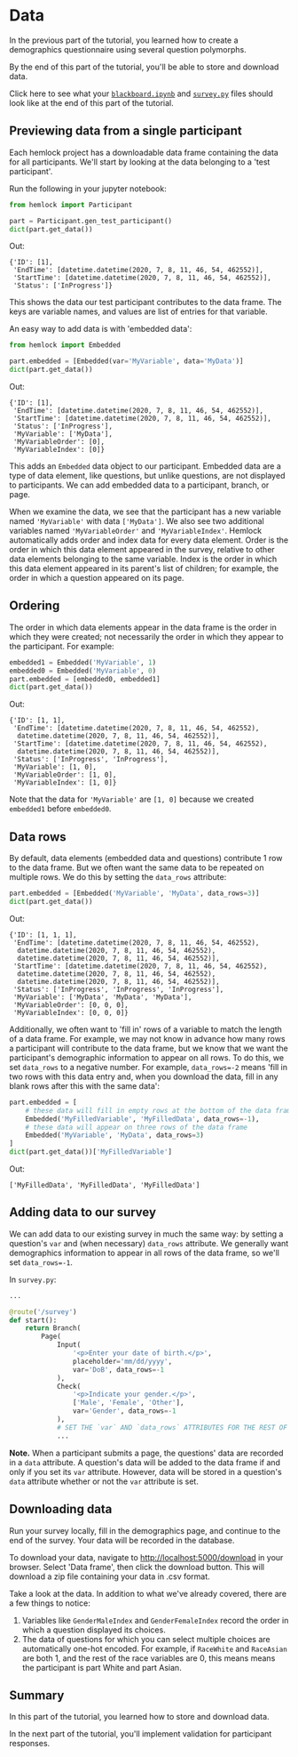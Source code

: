 # Data

In the previous part of the tutorial, you learned how to create a demographics questionnaire using several question polymorphs.

By the end of this part of the tutorial, you'll be able to store and download data.

Click here to see what your <a href="https://github.com/dsbowen/hemlock-tutorial/blob/v0.2/blackboard.ipynb" target="_blank">`blackboard.ipynb`</a> and <a href="https://github.com/dsbowen/hemlock-tutorial/blob/v0.2/survey.py" target="_blank">`survey.py`</a> files should look like at the end of this part of the tutorial.

## Previewing data from a single participant

Each hemlock project has a downloadable data frame containing the data for all participants. We'll start by looking at the data belonging to a 'test participant'.

Run the following in your jupyter notebook:

```python
from hemlock import Participant

part = Participant.gen_test_participant()
dict(part.get_data())
```

Out:

```
{'ID': [1],
 'EndTime': [datetime.datetime(2020, 7, 8, 11, 46, 54, 462552)],
 'StartTime': [datetime.datetime(2020, 7, 8, 11, 46, 54, 462552)],
 'Status': ['InProgress']}
```

This shows the data our test participant contributes to the data frame. The keys are variable names, and values are list of entries for that variable.

An easy way to add data is with 'embedded data':

```python
from hemlock import Embedded

part.embedded = [Embedded(var='MyVariable', data='MyData')]
dict(part.get_data())
```

Out:

```
{'ID': [1],
 'EndTime': [datetime.datetime(2020, 7, 8, 11, 46, 54, 462552)],
 'StartTime': [datetime.datetime(2020, 7, 8, 11, 46, 54, 462552)],
 'Status': ['InProgress'],
 'MyVariable': ['MyData'],
 'MyVariableOrder': [0],
 'MyVariableIndex': [0]}
```

This adds an `Embedded` data object to our participant. Embedded data are a type of data element, like questions, but unlike questions, are not displayed to participants. We can add embedded data to a participant, branch, or page.

When we examine the data, we see that the participant has a new variable named `'MyVariable'` with data `['MyData']`. We also see two additional variables named `'MyVariableOrder'` and `'MyVariableIndex'`. Hemlock automatically adds order and index data for every data element. Order is the order in which this data element appeared in the survey, relative to other data elements belonging to the same variable. Index is the order in which this data element appeared in its parent's list of children; for example, the order in which a question appeared on its page.

## Ordering

The order in which data elements appear in the data frame is the order in which they were created; not necessarily the order in which they appear to the participant. For example:

```python
embedded1 = Embedded('MyVariable', 1)
embedded0 = Embedded('MyVariable', 0)
part.embedded = [embedded0, embedded1]
dict(part.get_data())
```

Out:

```
{'ID': [1, 1],
 'EndTime': [datetime.datetime(2020, 7, 8, 11, 46, 54, 462552),
  datetime.datetime(2020, 7, 8, 11, 46, 54, 462552)],
 'StartTime': [datetime.datetime(2020, 7, 8, 11, 46, 54, 462552),
  datetime.datetime(2020, 7, 8, 11, 46, 54, 462552)],
 'Status': ['InProgress', 'InProgress'],
 'MyVariable': [1, 0],
 'MyVariableOrder': [1, 0],
 'MyVariableIndex': [1, 0]}
```

Note that the data for `'MyVariable'` are `[1, 0]` because we created `embedded1` before `embedded0`.

## Data rows

By default, data elements (embedded data and questions) contribute 1 row to the data frame. But we often want the same data to be repeated on multiple rows. We do this by setting the `data_rows` attribute:

```python
part.embedded = [Embedded('MyVariable', 'MyData', data_rows=3)]
dict(part.get_data())
```

Out:

```
{'ID': [1, 1, 1],
 'EndTime': [datetime.datetime(2020, 7, 8, 11, 46, 54, 462552),
  datetime.datetime(2020, 7, 8, 11, 46, 54, 462552),
  datetime.datetime(2020, 7, 8, 11, 46, 54, 462552)],
 'StartTime': [datetime.datetime(2020, 7, 8, 11, 46, 54, 462552),
  datetime.datetime(2020, 7, 8, 11, 46, 54, 462552),
  datetime.datetime(2020, 7, 8, 11, 46, 54, 462552)],
 'Status': ['InProgress', 'InProgress', 'InProgress'],
 'MyVariable': ['MyData', 'MyData', 'MyData'],
 'MyVariableOrder': [0, 0, 0],
 'MyVariableIndex': [0, 0, 0]}
```

Additionally, we often want to 'fill in' rows of a variable to match the length of a data frame. For example, we may not know in advance how many rows a participant will contribute to the data frame, but we know that we want the participant's demographic information to appear on all rows. To do this, we set `data_rows` to a negative number. For example, `data_rows=-2` means 'fill in two rows with this data entry and, when you download the data, fill in any blank rows after this with the same data':

```python
part.embedded = [
    # these data will fill in empty rows at the bottom of the data frame
    Embedded('MyFilledVariable', 'MyFilledData', data_rows=-1),
    # these data will appear on three rows of the data frame
    Embedded('MyVariable', 'MyData', data_rows=3)
]
dict(part.get_data())['MyFilledVariable']
```

Out:

```
['MyFilledData', 'MyFilledData', 'MyFilledData']
```

## Adding data to our survey

We can add data to our existing survey in much the same way: by setting a question's `var` and (when necessary) `data_rows` attribute. We generally want demographics information to appear in all rows of the data frame, so we'll set `data_rows=-1`.

In `survey.py`:


```python
...

@route('/survey')
def start():
    return Branch(
        Page(
            Input(
                '<p>Enter your date of birth.</p>',
                placeholder='mm/dd/yyyy',
                var='DoB', data_rows=-1
            ),
            Check(
                '<p>Indicate your gender.</p>',
                ['Male', 'Female', 'Other'],
                var='Gender', data_rows=-1
            ),
            # SET THE `var` AND `data_rows` ATTRIBUTES FOR THE REST OF THE QUESTIONS
            ...
```

**Note.** When a participant submits a page, the questions' data are recorded in a `data` attribute. A question's data will be added to the data frame if and only if you set its `var` attribute. However, data will be stored in a question's `data` attribute whether or not the `var` attribute is set.

## Downloading data

Run your survey locally, fill in the demographics page, and continue to the end of the survey. Your data will be recorded in the database.

To download your data, navigate to <http://localhost:5000/download> in your browser. Select 'Data frame', then click the download button. This will download a zip file containing your data in .csv format. 

Take a look at the data. In addition to what we've already covered, there are a few things to notice:

1. Variables like `GenderMaleIndex` and `GenderFemaleIndex` record the order in which a question displayed its choices.
2. The data of questions for which you can select multiple choices are automatically one-hot encoded. For example, if `RaceWhite` and `RaceAsian` are both 1, and the rest of the race variables are 0, this means means the participant is part White and part Asian.

## Summary

In this part of the tutorial, you learned how to store and download data.

In the next part of the tutorial, you'll implement validation for participant responses.